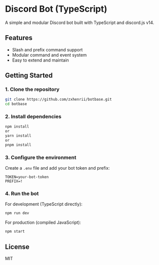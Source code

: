 
# Discord Bot (TypeScript)

A simple and modular Discord bot built with TypeScript and discord.js v14.

## Features

- Slash and prefix command support
- Modular command and event system
- Easy to extend and maintain

## Getting Started

### 1. Clone the repository

```bash
git clone https://github.com/zxhenrii/botbase.git
cd botbase
```

### 2. Install dependencies

```bash
npm install
or
yarn install
or
pnpm install
```

### 3. Configure the environment

Create a `.env` file and add your bot token and prefix:

```
TOKEN=your-bot-token
PREFIX=!
```

### 4. Run the bot

For development (TypeScript directly):

```bash
npm run dev
```

For production (compiled JavaScript):

```bash
npm start
```

## License

MIT
